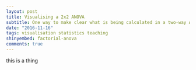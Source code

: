 ```yaml
---
layout: post
title: Visualising a 2x2 ANOVA
subtitle: One way to make clear what is being calculated in a two-way ANOVA
date: "2016-11-16"
tags: visualisation statistics teaching
shinyembed: factorial-anova
comments: true
---
```

this is a thing
